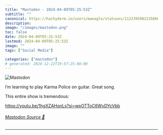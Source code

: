 ```yaml
---
title: "Mastodon - 2024-04-09T05:25:53Z"
subtitle: ""
canonical: https://hachyderm.io/users/mweagle/statuses/112239598213586629
description:
image: "/images/mastodon.png"
toc: false
date: 2024-04-09T05:25:53Z
lastmod: 2024-04-09T05:25:53Z
image: ""
tags: ["Social Media"]

categories: ["mastodon"]
# generated: 2024-12-22T19:57:25-08:00
---
```

![Mastodon](/images/mastodon.png)

<p>I’m learning to play Karma Police on guitar. Great song. </p><p>This entire show is tremendous:</p><p><a href="https://youtu.be/1hgXZAHonLs?si=wpOTToC6WvDYcVbb" target="_blank" rel="nofollow noopener noreferrer" translate="no"><span class="invisible">https://</span><span class="ellipsis">youtu.be/1hgXZAHonLs?si=wpOTTo</span><span class="invisible">C6WvDYcVbb</span></a></p>


###### [Mastodon Source 🐘](https://hachyderm.io/@mweagle/112239598213586629)

___
